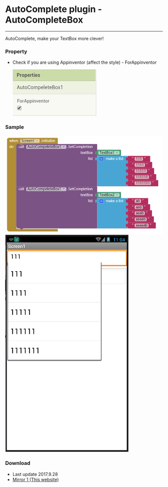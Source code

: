 # AutoComplete plugin - AutoCompleteBox

---

AutoComplete, make your TextBox more clever!

### Property

* Check if you are using Appinventor (affect the style) - ForAppinventor

  ![](../images/AutoCompleteBox/property.png)

### Sample

![](../images/AutoCompleteBox/code.png)
![](../images/AutoCompleteBox/capture.png)


### Download

* Last update 2017.9.28
* <a href="/aix/cn.colintree.aix.AutoCompleteBox.aix" target="_blank">Mirror 1 (This website)</a>
